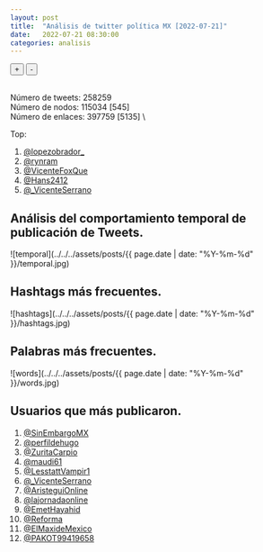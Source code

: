 ```yaml
---
layout: post
title:  "Análisis de twitter política MX [2022-07-21]"
date:   2022-07-21 08:30:00
categories: analisis
---
```


  <script src="https://d3js.org/d3-dsv.v1.min.js"></script>
  <script src="https://d3js.org/d3-fetch.v1.min.js"></script>
  <link rel="stylesheet" href="https://unpkg.com/simplebar@latest/dist/simplebar.css" />
  <link rel="stylesheet" href="../../../css/grafo.css" />
  <script src="https://unpkg.com/simplebar@latest/dist/simplebar.min.js"></script>
  <script src="https://virtual-alchemist.com/wp-content/uploads/2020/01/sigma.min_.js"></script>
  <script src="https://virtual-alchemist.com/wp-content/uploads/2020/01/sigma.parsers.gexf_.min_.js"></script>
  <script src="https://virtual-alchemist.com/wp-content/uploads/2020/01/sigma.renderers.parallelEdges.min_.js"></script>
  

  <section class="node-container">
    <div id="graph-container" class="nodes" style="width:100%;">
      <div id="selected-nodes"></div>
      <div class="node-controls">
      <datalist id="nodes-datalist"></datalist>
        <button type="button" id="zoom-in-button" class="zoom-button zoom-in">+</button>
        <button type="button" id="zoom-out-button" class="zoom-button zoom-out">-</button>
      </div>
    </div>
  </section>
<br>

Número de tweets: 258259 \
Número de nodos: 115034 [545] \
Número de enlaces: 397759 [5135] \

Top:
1.	[@lopezobrador_](https://twitter.com/lopezobrador_)
1.	[@rynram](https://twitter.com/rynram)
1.	[@VicenteFoxQue](https://twitter.com/VicenteFoxQue)
1.	[@Hans2412](https://twitter.com/Hans2412)
1.	[@_VicenteSerrano](https://twitter.com/_VicenteSerrano)

## Análisis del comportamiento temporal de publicación de Tweets.

![temporal](../../../assets/posts/{{ page.date | date: "%Y-%m-%d" }}/temporal.jpg)

## Hashtags más frecuentes.

![hashtags](../../../assets/posts/{{ page.date | date: "%Y-%m-%d" }}/hashtags.jpg)

## Palabras más frecuentes.

![words](../../../assets/posts/{{ page.date | date: "%Y-%m-%d" }}/words.jpg)

## Usuarios que más publicaron.

1.	[@SinEmbargoMX](https://twitter.com/SinEmbargoMX)
1.	[@perfildehugo](https://twitter.com/perfildehugo)
1.	[@ZuritaCarpio](https://twitter.com/ZuritaCarpio)
1.	[@maudi61](https://twitter.com/maudi61)
1.	[@LesstattVampir1](https://twitter.com/LesstattVampir1)
1.	[@_VicenteSerrano](https://twitter.com/_VicenteSerrano)
1.	[@AristeguiOnline](https://twitter.com/AristeguiOnline)
1.	[@lajornadaonline](https://twitter.com/lajornadaonline)
1.	[@EmetHayahid](https://twitter.com/EmetHayahid)
1.	[@Reforma](https://twitter.com/Reforma)
1.	[@ElMaxideMexico](https://twitter.com/ElMaxideMexico)
1.	[@PAKOT99419658](https://twitter.com/PAKOT99419658)

<script>
// Initialise sigma with settings
  var s = new sigma({
    renderers: [
      {
        type: 'canvas',
        container: document.getElementById('graph-container'),
        freeStyle: true
      }
    ],
    settings: {
      minNodeSize: .1,
      maxNodeSize: 2,
      minEdgeSize: 0.1,
      maxEdgeSize: 0.5,
      defaultEdgeType: "curve", // only works on canvas renderer
      minArrowSize: 3,
      //labelColor: "node",
      labelHoverBGColor: "default",
      defaultHoverLabelBGColor: "#171c1c",
      defaultLabelHoverColor: "#fff",
      font: "Poppins",
      drawLabels: true,
      mouseWheelEnabled: true,
      doubleClickEnabled: true,
      touchEnabled: true,
      labelThreshold: 2
    },
  });

// Load data to the graph
    sigma.parsers.gexf('../../../assets/posts/{{ page.date | date: "%Y-%m-%d" }}/filter_net.gexf', s,
      function (s) {
        s.refresh();

        var zoomInButton = document.getElementById('zoom-in-button');
        zoomInButton.addEventListener("click", zoomIn);
        var zoomOutButton = document.getElementById('zoom-out-button');
        zoomOutButton.addEventListener("click", zoomOut);
      });

    function zoomIn() {
      var c = s.camera;
      c.goTo({
        ratio: c.ratio / c.settings('zoomingRatio')
      });
    }

    function zoomOut() {
      var c = s.camera;
      c.goTo({
        ratio: c.ratio * c.settings('zoomingRatio')
      });
    }
</script>